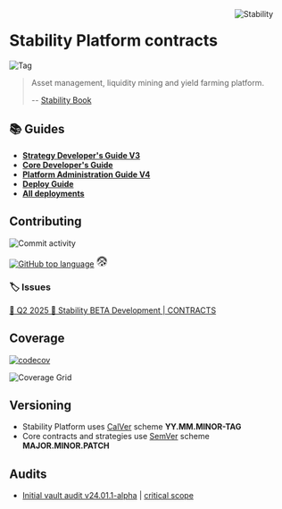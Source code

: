 <img src="https://avatars.githubusercontent.com/u/92305387?s" width="100" align="right" alt="Stability">

# Stability Platform contracts

<img src="https://img.shields.io/github/v/tag/stabilitydao/stability-contracts" alt="Tag">

> Asset management, liquidity mining and yield farming platform.
>
> -- [Stability Book](https://stabilitydao.gitbook.io/)

## 📚 Guides

* **[Strategy Developer's Guide V3](guides/Strategy.md)**
* **[Core Developer's Guide](guides/Core.md)**
* **[Platform Administration Guide V4](guides/ADM.md)**
* **[Deploy Guide](guides/Deploy.md)**
* **[All deployments](guides/AllDeployments.md)**

## Contributing

<img src="https://img.shields.io/github/commit-activity/m/stabilitydao/stability-contracts" alt="Commit activity">

[<img alt="GitHub top language" src="https://img.shields.io/github/languages/top/stabilitydao/stability-contracts?logo=solidity">](https://docs.soliditylang.org/en/)
[<img src="https://raw.githubusercontent.com/foundry-rs/foundry/master/.github/logo.png" alt="Foundry" width="20" />](https://book.getfoundry.sh/)


### 🏷️ Issues

[🔨 Q2 2025 🧊 Stability BETA Development | CONTRACTS](https://github.com/orgs/stabilitydao/projects/9/views/6)

## Coverage

[![codecov](https://codecov.io/gh/stabilitydao/stability-contracts/graph/badge.svg?token=HXU4SR81AV)](https://codecov.io/gh/stabilitydao/stability-contracts)

![Coverage Grid](https://codecov.io/gh/stabilitydao/stability-contracts/graphs/tree.svg?token=HXU4SR81AV)

## Versioning

* Stability Platform uses [CalVer](https://calver.org/) scheme **YY.MM.MINOR-TAG**
* Core contracts and strategies use [SemVer](https://semver.org/) scheme **MAJOR.MINOR.PATCH**

## Audits

* [Initial vault audit v24.01.1-alpha](audits/initial-audit-stability-platform-v24.01.1-alpha.md) | [critical scope](audits/scopes.md)

